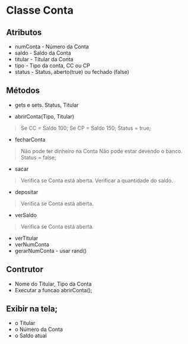 # Classe Conta

## Atributos
- numConta - Número da Conta
- saldo - Saldo da Conta
- titular - Títular da Conta
- tipo - Tipo da conta, CC ou CP
- status - Status, aberto(true) ou fechado (false)


## Métodos

- gets e sets. Status, Titular

- abrirConta(Tipo, Titular)
> Se CC = Saldo 100;
> Se CP = Saldo 150;
> Status = true;

- fecharConta
> Não pode ter dinheiro na Conta
> Não pode estar devendo o banco.
> Status = false;

- sacar
> Verifica se Conta está aberta.
> Verificar a quantidade do saldo.

- depositar
> Verifica se Conta está aberta.

- verSaldo
> Verifica se Conta está aberta.

- verTitular
- verNumConta
- gerarNumConta - usar rand()


## Contrutor 

- Nome do Titular, Tipo da Conta
- Executar a funcao abrirConta();

## Exibir na tela;
- o Titular
- o Número da Conta
- o Saldo atual